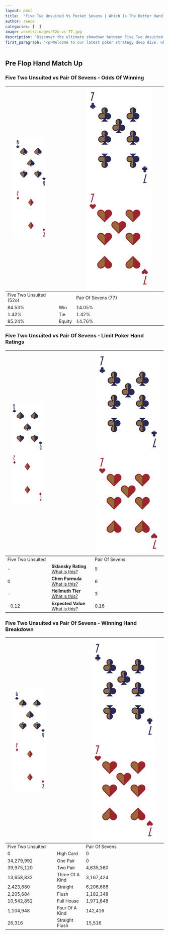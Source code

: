 ```yaml
---
layout: post
title:  "Five Two Unsuited Vs Pocket Sevens | Which Is The Better Hand In Poker? A Complete Guide"
author: reece
categories: [  ]
image: assets/images/52o-vs-77.jpg
description: "Discover the ultimate showdown between Five Two Unsuited and Pair Of Sevens in poker! Uncover the odds, strategies, and scenarios where one hand triumphs over the other. Get ready to up your poker game with this thrilling analysis."
first_paragraph: "<p>Welcome to our latest poker strategy deep dive, where we're pitting two distinct hands against each other in a high-stakes showdown: Five Two Unsuited vs Pair Of Sevens.</p><p>In the dynamic world of poker, every decision counts, and knowing which hand holds the upper hand is key to your success at the table.</p><p>In this article, we'll dissect these two hands, explore the scenarios where one dominates the other, and equip you with the knowledge to make strategic choices that can tip the odds in your favor.</p><p>Get ready to unravel the intriguing dynamics of these poker hands and elevate your game to new heights.</p>"
---
```




[comment]: # (sp0)

## Pre Flop Hand Match Up

<div class="table hand-ratings" markdown="1"> 



### Five Two Unsuited vs Pair Of Sevens - Odds Of Winning


    
| ![image info](assets/images/hand1/5.png) ![image info](assets/images/hand1/2o.png) |  | ![image info](assets/images/hand2/7.png) ![image info](assets/images/hand2/7o.png) |
| -------- | -------- | -------- |
| Five Two Unsuited (52o) |  | Pair Of Sevens (77) |
| 84.53% | Win | 14.05% |
| 1.42% | Tie | 1.42% |
| 85.24% | Equity | 14.76% |




[comment]: # (sp1)



### Five Two Unsuited vs Pair Of Sevens - Limit Poker Hand Ratings


    
| ![image info](assets/images/hand1/5.png) ![image info](assets/images/hand1/2o.png) |  | ![image info](assets/images/hand2/7.png) ![image info](assets/images/hand2/7o.png) |
| -------- | -------- | -------- |
| Five Two Unsuited |  | Pair Of Sevens |
| - | **Sklansky Rating** [What is this?](/sklansky-rating-explained) | 5 |
| 0 | **Chen Formula** [What is this?](/chen-formula-explained) | 6 |
| - | **Hellmuth Tier** [What is this?](/Hellmuth-tier-explained) | 3 |
| -0.12 | **Expected Value** [What is this?](/expected-value-explained) | 0.16 |




[comment]: # (sp2)



### Five Two Unsuited vs Pair Of Sevens - Winning Hand Breakdown


    
| ![image info](assets/images/hand1/5.png) ![image info](assets/images/hand1/2o.png) |  | ![image info](assets/images/hand2/7.png) ![image info](assets/images/hand2/7o.png) |
| -------- | -------- | -------- |
| Five Two Unsuited |  | Pair Of Sevens |
| 0 | High Card | 0 |
| 34,279,992 | One Pair | 0 |
| 39,975,120 | Two Pair | 4,635,360 |
| 13,658,832 | Three Of A Kind | 3,167,424 |
| 2,423,880 | Straight | 6,206,688 |
| 2,205,684 | Flush | 1,182,348 |
| 10,542,852 | Full House | 1,971,648 |
| 1,104,948 | Four Of A Kind | 142,416 |
| 26,316 | Straight Flush | 15,516 |




[comment]: # (sp3)



</div>

[comment]: # (sp4)



[comment]: # (sp5)

